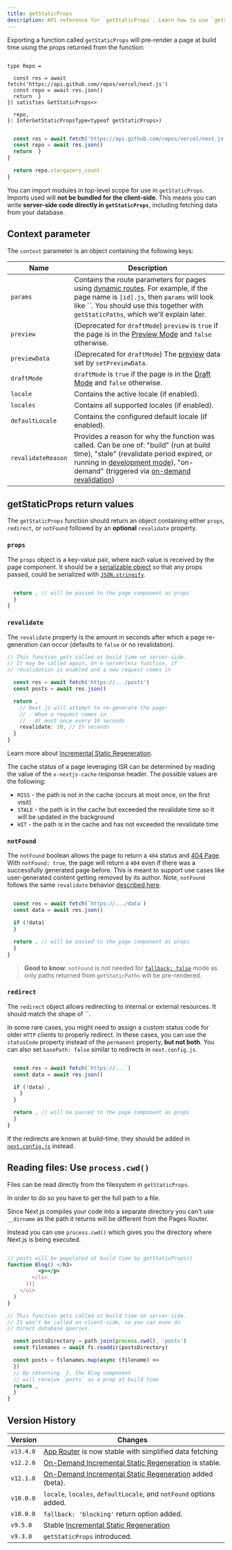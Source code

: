 ```yaml
---
title: getStaticProps
description: API reference for `getStaticProps`. Learn how to use `getStaticProps` to generate static pages with Next.js.
---
```


Exporting a function called `getStaticProps` will pre-render a page at build time using the props returned from the function:

```tsx filename="pages/index.tsx" switcher

type Repo = 

  const res = await fetch('https://api.github.com/repos/vercel/next.js')
  const repo = await res.json()
  return  }
}) satisfies GetStaticProps<>

  repo,
}: InferGetStaticPropsType<typeof getStaticProps>) 
```

```jsx filename="pages/index.js" switcher

  const res = await fetch('https://api.github.com/repos/vercel/next.js')
  const repo = await res.json()
  return  }
}

  return repo.stargazers_count
}
```

You can import modules in top-level scope for use in `getStaticProps`. Imports used will **not be bundled for the client-side**. This means you can write **server-side code directly in `getStaticProps`**, including fetching data from your database.

## Context parameter

The `context` parameter is an object containing the following keys:

| Name               | Description                                                                                                                                                                                                                                                                                                                                                                                                                          |
| ------------------ | ------------------------------------------------------------------------------------------------------------------------------------------------------------------------------------------------------------------------------------------------------------------------------------------------------------------------------------------------------------------------------------------------------------------------------------ |
| `params`           | Contains the route parameters for pages using [dynamic routes](/docs/pages/building-your-application/routing/dynamic-routes). For example, if the page name is `[id].js`, then `params` will look like ``. You should use this together with `getStaticPaths`, which we'll explain later.                                                                                                                                 |
| `preview`          | (Deprecated for `draftMode`) `preview` is `true` if the page is in the [Preview Mode](/docs/pages/guides/preview-mode) and `false` otherwise.                                                                                                                                                                                                                                                                                        |
| `previewData`      | (Deprecated for `draftMode`) The [preview](/docs/pages/guides/preview-mode) data set by `setPreviewData`.                                                                                                                                                                                                                                                                                                                            |
| `draftMode`        | `draftMode` is `true` if the page is in the [Draft Mode](/docs/pages/guides/draft-mode) and `false` otherwise.                                                                                                                                                                                                                                                                                                                       |
| `locale`           | Contains the active locale (if enabled).                                                                                                                                                                                                                                                                                                                                                                                             |
| `locales`          | Contains all supported locales (if enabled).                                                                                                                                                                                                                                                                                                                                                                                         |
| `defaultLocale`    | Contains the configured default locale (if enabled).                                                                                                                                                                                                                                                                                                                                                                                 |
| `revalidateReason` | Provides a reason for why the function was called. Can be one of: "build" (run at build time), "stale" (revalidate period expired, or running in [development mode](/docs/pages/building-your-application/data-fetching/get-static-props#runs-on-every-request-in-development)), "on-demand" (triggered via [on-demand revalidation](/docs/pages/guides/incremental-static-regeneration#on-demand-revalidation-with-revalidatepath)) |

## getStaticProps return values

The `getStaticProps` function should return an object containing either `props`, `redirect`, or `notFound` followed by an **optional** `revalidate` property.

### `props`

The `props` object is a key-value pair, where each value is received by the page component. It should be a [serializable object](https://developer.mozilla.org/docs/Glossary/Serialization) so that any props passed, could be serialized with [`JSON.stringify`](https://developer.mozilla.org/docs/Web/JavaScript/Reference/Global_Objects/JSON/stringify).

```jsx

  return , // will be passed to the page component as props
  }
}
```

### `revalidate`

The `revalidate` property is the amount in seconds after which a page re-generation can occur (defaults to `false` or no revalidation).

```js
// This function gets called at build time on server-side.
// It may be called again, on a serverless function, if
// revalidation is enabled and a new request comes in

  const res = await fetch('https://.../posts')
  const posts = await res.json()

  return ,
    // Next.js will attempt to re-generate the page:
    // - When a request comes in
    // - At most once every 10 seconds
    revalidate: 10, // In seconds
  }
}
```

Learn more about [Incremental Static Regeneration](/docs/pages/guides/incremental-static-regeneration).

The cache status of a page leveraging ISR can be determined by reading the value of the `x-nextjs-cache` response header. The possible values are the following:

- `MISS` - the path is not in the cache (occurs at most once, on the first visit)
- `STALE` - the path is in the cache but exceeded the revalidate time so it will be updated in the background
- `HIT` - the path is in the cache and has not exceeded the revalidate time

### `notFound`

The `notFound` boolean allows the page to return a `404` status and [404 Page](/docs/pages/building-your-application/routing/custom-error#404-page). With `notFound: true`, the page will return a `404` even if there was a successfully generated page before. This is meant to support use cases like user-generated content getting removed by its author. Note, `notFound` follows the same `revalidate` behavior [described here](#revalidate).

```js

  const res = await fetch(`https://.../data`)
  const data = await res.json()

  if (!data) 
  }

  return , // will be passed to the page component as props
  }
}
```

> **Good to know**: `notFound` is not needed for [`fallback: false`](/docs/pages/api-reference/functions/get-static-paths#fallback-false) mode as only paths returned from `getStaticPaths` will be pre-rendered.

### `redirect`

The `redirect` object allows redirecting to internal or external resources. It should match the shape of ``.

In some rare cases, you might need to assign a custom status code for older `HTTP` clients to properly redirect. In these cases, you can use the `statusCode` property instead of the `permanent` property, **but not both**. You can also set `basePath: false` similar to redirects in `next.config.js`.

```js

  const res = await fetch(`https://...`)
  const data = await res.json()

  if (!data) ,
    }
  }

  return , // will be passed to the page component as props
  }
}
```

If the redirects are known at build-time, they should be added in [`next.config.js`](/docs/pages/api-reference/config/next-config-js/redirects) instead.

## Reading files: Use `process.cwd()`

Files can be read directly from the filesystem in `getStaticProps`.

In order to do so you have to get the full path to a file.

Since Next.js compiles your code into a separate directory you can't use `__dirname` as the path it returns will be different from the Pages Router.

Instead you can use `process.cwd()` which gives you the directory where Next.js is being executed.

```jsx

// posts will be populated at build time by getStaticProps()
function Blog() </h3>
          <p></p>
        </li>
      ))}
    </ul>
  )
}

// This function gets called at build time on server-side.
// It won't be called on client-side, so you can even do
// direct database queries.

  const postsDirectory = path.join(process.cwd(), 'posts')
  const filenames = await fs.readdir(postsDirectory)

  const posts = filenames.map(async (filename) => 
  })
  // By returning  }, the Blog component
  // will receive `posts` as a prop at build time
  return ,
  }
}

```

## Version History

| Version   | Changes                                                                                                                                                  |
| --------- | -------------------------------------------------------------------------------------------------------------------------------------------------------- |
| `v13.4.0` | [App Router](/docs/app/getting-started/fetching-data) is now stable with simplified data fetching                                                        |
| `v12.2.0` | [On-Demand Incremental Static Regeneration](/docs/pages/guides/incremental-static-regeneration#on-demand-revalidation-with-revalidatepath) is stable.    |
| `v12.1.0` | [On-Demand Incremental Static Regeneration](/docs/pages/guides/incremental-static-regeneration#on-demand-revalidation-with-revalidatepath) added (beta). |
| `v10.0.0` | `locale`, `locales`, `defaultLocale`, and `notFound` options added.                                                                                      |
| `v10.0.0` | `fallback: 'blocking'` return option added.                                                                                                              |
| `v9.5.0`  | Stable [Incremental Static Regeneration](/docs/pages/guides/incremental-static-regeneration)                                                             |
| `v9.3.0`  | `getStaticProps` introduced.                                                                                                                             |